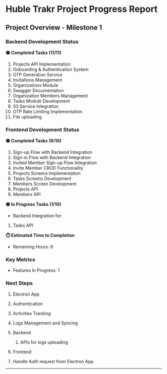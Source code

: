 # Huble Trakr Project Progress Report
## Project Overview - Milestone 1

### Backend Development Status
**🟢 Completed Tasks (11/11)**
1. Projects API Implementation
2. Onboarding & Authentication System
3. OTP Generation Service
4. Invitations Management
5. Organizations Module
6. Swagger Documentation
7. Organization Members Management
8. Tasks Module Development
9. S3 Service Integration
10. OTP Rate Limiting Implementation
11. File uploading

### Frontend Development Status
**🟢 Completed Tasks (9/10)**
1. Sign-up Flow with Backend Integration
2. Sign-in Flow with Backend Integration
3. Invited Member Sign-up Flow Integration
4. Invite Member CRUD Functionality
5. Projects Screens Implementation
6. Tasks Screens Development
7. Members Screen Development
8. Projects API
9. Members API

**🟡 In Progress Tasks (1/10)**
* Backend Integration for:
1. Tasks API 

**⏱️ Estimated Time to Completion**
* Remaining Hours: 6

### Key Metrics
* Features In Progress: 1

### Next Steps
1. Electron App
  1. Authentication
  2. Activities Tracking
  3. Logs Management and Syncing

2. Backend
   1. APIs for logs uploading

3. Frontend
  1. Handle Auth request from Electron App.
---
